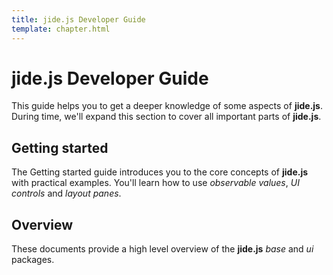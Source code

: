 ```yaml
---
title: jide.js Developer Guide
template: chapter.html
---
```


# jide.js Developer Guide

This guide helps you to get a deeper knowledge of some aspects of **jide.js**. During time, we'll expand this
section to cover all important parts of **jide.js**.

## Getting started

The Getting started guide introduces you to the core concepts of **jide.js** with practical examples.
You'll learn how to use *observable values*, *UI controls* and *layout panes*.

## Overview

These documents provide a high level overview of the **jide.js** *base* and *ui* packages.